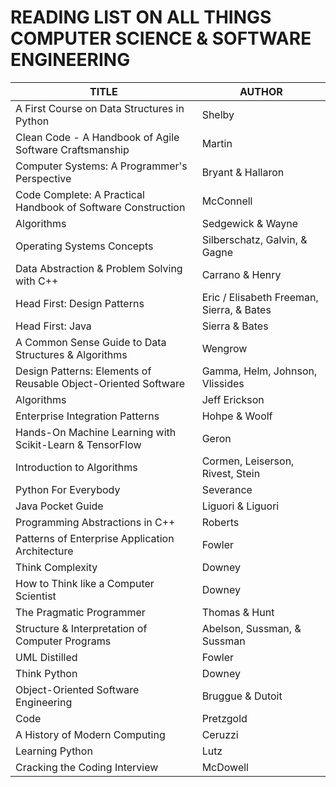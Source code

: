 # READING LIST ON ALL THINGS COMPUTER SCIENCE & SOFTWARE ENGINEERING

| TITLE               |        AUTHOR          |
|--------------------|--------------------------------------|
|A First Course on Data Structures in Python    |    Shelby    |
|Clean Code - A Handbook of Agile Software Craftsmanship | Martin |
| Computer Systems: A Programmer's Perspective |  Bryant & Hallaron   |
|Code Complete: A Practical Handbook of Software Construction | McConnell |
|Algorithms     |   Sedgewick & Wayne       |
| Operating Systems Concepts | Silberschatz, Galvin, & Gagne |
| Data Abstraction & Problem Solving with C++ |  Carrano & Henry  |
| Head First: Design Patterns   | Eric / Elisabeth Freeman, Sierra, & Bates  |
| Head First: Java      |       Sierra & Bates      |
| A Common Sense Guide to Data Structures & Algorithms |  Wengrow  |
| Design Patterns: Elements of Reusable Object-Oriented Software | Gamma, Helm, Johnson, Vlissides  |
|Algorithms    |   Jeff Erickson       |
| Enterprise Integration Patterns   |   Hohpe & Woolf  |
| Hands-On Machine Learning with Scikit-Learn & TensorFlow | Geron  |
| Introduction to Algorithms | Cormen, Leiserson, Rivest, Stein |
| Python For Everybody | Severance  |
| Java Pocket Guide | Liguori & Liguori |
| Programming Abstractions in C++ | Roberts |
| Patterns of Enterprise Application Architecture | Fowler |
| Think Complexity | Downey |
| How to Think like a Computer Scientist | Downey |
| The Pragmatic Programmer | Thomas & Hunt |
| Structure & Interpretation of Computer Programs | Abelson, Sussman, & Sussman |
| UML Distilled | Fowler |
| Think Python | Downey |
| Object-Oriented Software Engineering | Bruggue & Dutoit |
| Code | Pretzgold |
| A History of Modern Computing | Ceruzzi |
| Learning Python | Lutz  |
| Cracking the Coding Interview | McDowell |
